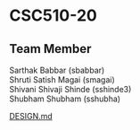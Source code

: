 # CSC510-20

## Team Member
Sarthak Babbar (sbabbar) <br>
Shruti Satish Magai (smagai)<br>
Shivani Shivaji Shinde (sshinde3)<br>
Shubham Shubham (sshubha)<br>

[DESIGN.md](DESIGN.md)
